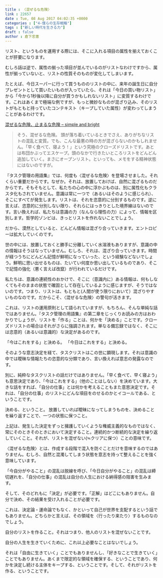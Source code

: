 ```yaml
---
title : 〈混ぜるな危険〉
link : 22657
date : Tue, 08 Aug 2017 04:02:35 +0000
categories : ["4-僕らの生存戦略"]
tags : ["新しい時代を生きる力"]
draft : false
author : 倉下忠憲
---
```


リスト、というものを運用する際には、そこに入れる項目の属性を揃えておくことが肝要になります。

むしろ話は逆で、属性の揃った項目が並んでいるのがリストなわけですから、属性が揃っていないと、リストの性質そのものが変化してしまいます。

たとえば、今日スーパーに行って買うもののリストの中に、来年の誕生日に自分プレゼントとして買いたいものが入っていたら、それは「今日の買い物リスト」から「今から1秒後以降に自分が買うかもしれないリスト」に変質するわけです。これはあくまで極端な例ですが、もっと微妙なものが混ざり込み、そのリストがもともと持っていたコンテキスト（キープしていた属性）が変わってしまうことがあるわけです。

<a href="http://simpleandbright.net/170808/">混ぜるな危険、止まるな危険 – simple and bright</a>

<blockquote>
そう、混ぜるな危険。
頭が落ち着いているときでさえ、ありがちなリストの混乱と変質。でも、こんな最悪の時の方が混ざらないのかもしれません。「早く食べて、寝よう！」という究極のクローズドリストです。あとは布団かぶってエスケープ。頭のなかで行きたいところリストをどんどん追加していく。まさにオープンリスト。といっても、メモをする精神状態にはないのですが。
</blockquote>

『タスク管理の用語集』では、何度も〈混ぜるな危険〉を登場させました。それくらい重要だからです。なぜか。それは、放置しておけば、自然に混ざるものだからです。そもそもとして、私たちの心の中に浮かぶものは、別に属性化もクラスタ化もされていません。意識は常に一つで（あるいはそのように感じられ）、そこにすべてが発生します。リストは、それを恣意的に分別するものです。逆に言えば、恣意的に分別しない限り、それらにはっきりとした境界線はないのです。言い換えれば、私たちは意識の力（なんなら理性の力）によって、情報を区別します。哲学的ゾンビは、きっとリストを作れないことでしょう。

だから、漠然としていると、どんどん情報は混ざり合っていきます。エントロピーは拡大していくのです。

世の中には、放置しておくと勝手に分離していく水溶液もありますが、意識の中の情報はそうはなっていません。むしろ、それは、混ざり合っていきます。時間が経つうちにどんどん記憶が鮮明になっていった、という経験などないでしょう。鮮明に思い出せるものは、たいてい何度か思い出しているものであり、そこで記憶の強化（悪く言えば改竄）が行われているだけです。

私たちは、意識の連続性のおかけで、そこに（意識内に）ある情報は、何もしなくてもそのままの状態で確固として存在しているように感じますが、そうではないのです。つまり、リストは、もともと(人間が使う限りにおいて）混ざりやすいものなのです。だからこそ、〈混ぜるな危険〉の警句が活きます。

これは、リストの運用原則として語られていますが、もちろん、そんな単純な話ではありません。『タスク管理の用語集』の第二章をじっくりお読みの方はおわかりでしょうが、リストを「作る」ことは、何かを「決める」ことです。クローズドリストの場合はそれがさらに強調されます。単なる備忘録ではなく、そこには恣意的（あるいは意識的）な決定があるのです。

「今はこれをする」と決める。
「今日はこれをする」と決める。

そのような意志決定を経て、タスクリストはこの世に顕現します。それは意識の中では曖昧な情報たちの恣意的な分類であり、言い換えれば意志の発露なのです。

別に、純粋なタスクリストの話だけではありません。「早く食べて、早く寝よう」も意思決定であり、「今はこれをする」（他のことはしない）を決めています。大きな話をすれば、「自分の仕事」とは何かを考えることもまた意思決定です。それは、「自分の仕事」のリストにどんな項目をのせるのかとイコールである、ということです。

決める、ということ。
放置していれば曖昧になってしまうものを、決めることを繰り返すことで、一つの状態に保つこと。

上記は、発生した決定をずっと擁護していくような権威主義的なものではなく、常にそのときそのときにおいて決定すること。連続的かつ断続的な決定を繰り返していくこと。それが、リストを混ぜない(≒クリアに保つ）ことの意味です。

〈混ぜるな危険〉とは、作成する段階で混入を防ぐことだけを意味するのではありません。むしろ、自然と混濁してしまう状態を意志を持って整えることを強く意味しています。

「今自分がやること」の混乱は脱線を呼び、「今日自分がやること」の混乱は締切遅れを、「自分の仕事」の混乱は自分の人生における納得感の阻害を生みます。

そして、そのどれもに「決定」が必要です。「正解」はどこにもありません。自分で決め、その結果を受け入れることが必要です。

これは、決定論・運命論でもなく、かといって自己が世界を支配するという話でもありません。どちらかと言えば、その領域を〈行ったり来たり〉するものなのでしょう。

自分のリストを作ること。それはつまり、他人のリストを混ぜないことです。

自分の人生を生きていくために、これ以上必要なことはないでしょう。

それは「自由に生きていく」ことでもありませんし、「好きなことで生きていく」ことでもありません。あくまで限定的な領域を確保する、ということであり、何かを決定し続ける主体をキープする、ということです。そして、それがリストを作る、ということです。

